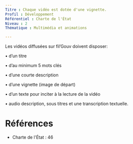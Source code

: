 ```yaml
---
Titre : Chaque vidéo est dotée d'une vignette.
Profil : Développement
Référentiel : Charte de l'État
Niveau : 2
Thématique : Multimédia et animations

---
```

Les vidéos diffusées sur fil’Gouv doivent disposer:

• d’un titre

• d’au minimum 5 mots clés

• d’une courte description

• d’une vignette (image de départ)

• d’un texte pour inciter à la lecture de la vidéo

• audio description, sous titres et une transcription textuelle.

# Références

*   Charte de l'État : 46